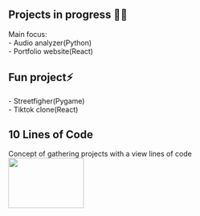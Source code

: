 <h2>Projects in progress 👨‍💻 </h2>
Main focus:
<br>
- Audio analyzer(Python)
<br>
- Portfolio website(React)

<h2>Fun project⚡</h2> 
- Streetfigher(Pygame)
<br>
- Tiktok clone(React)
<h2>10 Lines of Code </h2>
Concept of gathering projects with a view lines of code
<div align="left">
  <img src="https://media.giphy.com/media/ENwrXnjPz8LyU/giphy.gif" width="150" height="100"/>
</div>

